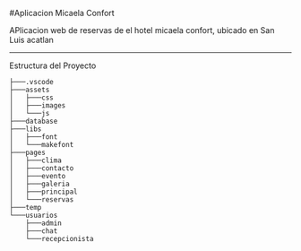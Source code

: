#Aplicacion Micaela Confort

APlicacion web de reservas de el hotel micaela confort, ubicado en San Luis acatlan

---
Estructura del Proyecto

```
├───.vscode
├───assets
│   ├───css
│   ├───images
│   └───js
├───database
├───libs
│   ├───font
│   └───makefont
├───pages
│   ├───clima
│   ├───contacto
│   ├───evento
│   ├───galeria
│   ├───principal
│   └───reservas
├───temp
└───usuarios
    ├───admin
    ├───chat
    └───recepcionista

